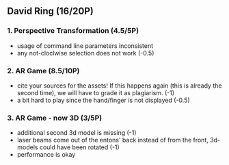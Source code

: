 ## David Ring (16/20P)

### 1. Perspective Transformation (4.5/5P)
* usage of command line parameters inconsistent
* any not-cloclwise selection does not work (-0.5)


### 2. AR Game (8.5/10P)
* cite your sources for the assets! If this happens again (this is already the second time), we will have to grade it as plagiarism. (-1)
* a bit hard to play since the hand/finger is not displayed (-0.5)


### 3. AR Game - now 3D (3/5P)
* additional second 3d model is missing (-1)
* laser beams come out of the entons' back instead of from the front, 3d-models could have been rotated (-1)
* performance is okay 